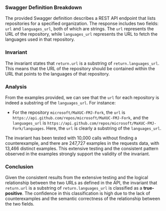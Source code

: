 ### Swagger Definition Breakdown
The provided Swagger definition describes a REST API endpoint that lists repositories for a specified organization. The response includes two fields: `url` and `languages_url`, both of which are strings. The `url` represents the URL of the repository, while `languages_url` represents the URL to fetch the languages used in that repository.

### Invariant
The invariant states that `return.url` is a substring of `return.languages_url`. This means that the URL of the repository should be contained within the URL that points to the languages of that repository.

### Analysis
From the examples provided, we can see that the `url` for each repository is indeed a substring of the `languages_url`. For instance:
- For the repository `microsoft/MaXUC-FMJ-Fork`, the `url` is `https://api.github.com/repos/microsoft/MaXUC-FMJ-Fork`, and the `languages_url` is `https://api.github.com/repos/microsoft/MaXUC-FMJ-Fork/languages`. Here, the `url` is clearly a substring of the `languages_url`.

The invariant has been tested with 10,000 calls without finding a counterexample, and there are 247,727 examples in the requests data, with 13,466 distinct examples. This extensive testing and the consistent pattern observed in the examples strongly support the validity of the invariant.

### Conclusion
Given the consistent results from the extensive testing and the logical relationship between the two URLs as defined in the API, the invariant that `return.url` is a substring of `return.languages_url` is classified as a **true-positive**. The confidence in this classification is high due to the lack of counterexamples and the semantic correctness of the relationship between the two fields.
